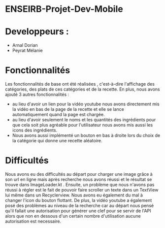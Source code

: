 # ENSEIRB-Projet-Dev-Mobile

# Developpeurs : 
- Arnal Dorian
- Peyrat Mélanie

# Fonctionnalités

Les fonctionnalités de base ont été réalisées , c'est-à-dire l'affichage des catégories, des plats de ces catégories et de la recette.
En plus, nous avons ajouté 3 autres fonctionnalités : 
- au lieu d'avoir un lien pour la vidéo youtube nous avons directement mis la vidéo en bas de la page de la recette et elle se lance automatiquement quand la page est chargée.
- au lieu d'avoir seulement le noms et les quantités des ingrédients pour que cela soit plus agréable pour l'utilisateur nous avons mis aussi les icons des ingrédients.
- Nous avons aussi implémenté un bouton en bas à droite lors du choix de la catégorie qui donne une recette aléatoire.

# Difficultés
Nous avons eu des difficultés au départ pour charger une image grâce à son url en ligne mais après recherche nous avons réussi et le résultat se trouve dans ImageLoader.kt .
Ensuite, un problème que nous n'avons pas réussi à régler est le fait de pouvoir faire scroller un texte dans un TextView lui même dans un Recyclerview.
Nous avons eu également du mal à changer l'icon du bouton flottant.
De plus, la vidéo youtube a également posé des problèmes au niveau de la recherche car au départ nous pensé qu'il fallait une autorisation pour générer une clef pour se servir de l'API alors que non en dessous d'un certain nombre d'utilisation aucune autorisation est necessaire.
